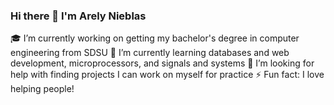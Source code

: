 ### Hi there 👋 I'm Arely Nieblas

🎓 I’m currently working on getting my bachelor's degree in computer engineering from SDSU
🌱 I’m currently learning databases and web development, microprocessors, and signals and systems
🤔 I’m looking for help with finding projects I can work on myself for practice
⚡ Fun fact: I love helping people! 
<!--
**arelynieblas/arelynieblas** is a ✨ _special_ ✨ repository because its `README.md` (this file) appears on your GitHub profile.

Here are some ideas to get you started:

- 🔭 I’m currently working on ...
- 🌱 I’m currently learning ...
- 👯 I’m looking to collaborate on ...
- 🤔 I’m looking for help with ...
- 💬 Ask me about ...
- 📫 How to reach me: ...
- 😄 Pronouns: ...
- ⚡ Fun fact: ...
-->
